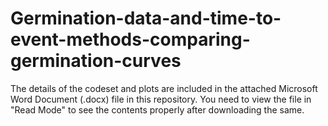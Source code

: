 # Germination-data-and-time-to-event-methods-comparing-germination-curves

The details of the codeset and plots are included in the attached Microsoft Word Document (.docx) file in this repository. 
You need to view the file in "Read Mode" to see the contents properly after downloading the same.
